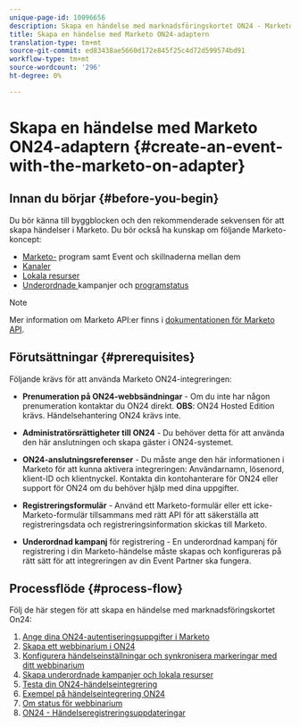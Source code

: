 ```yaml
---
unique-page-id: 10096656
description: Skapa en händelse med marknadsföringskortet ON24 - Marketo Docs - produktdokumentation
title: Skapa en händelse med Marketo ON24-adaptern
translation-type: tm+mt
source-git-commit: ed83438ae5660d172e845f25c4d72d599574bd91
workflow-type: tm+mt
source-wordcount: '296'
ht-degree: 0%

---
```



# Skapa en händelse med Marketo ON24-adaptern {#create-an-event-with-the-marketo-on-adapter}

## Innan du börjar {#before-you-begin}

Du bör känna till byggblocken och den rekommenderade sekvensen för att skapa händelser i Marketo. Du bör också ha kunskap om följande Marketo-koncept:

* [Marketo-](/help/marketo/product-docs/core-marketo-concepts/programs/creating-programs/understanding-programs.md) program samt Event och skillnaderna mellan dem
* [Kanaler](/help/marketo/product-docs/administration/tags/create-a-program-channel.md)
* [Lokala resurser](/help/marketo/product-docs/core-marketo-concepts/programs/creating-programs/understanding-local-assets-in-a-program.md)
* [Underordnade ](/help/marketo/product-docs/demand-generation/events/create-an-event/create-an-event-with-the-marketo-on24-adapter/configure-event-settings-and-sync-marketo-with-your-webinar.md) kampanjer och  [programstatus](/help/marketo/product-docs/core-marketo-concepts/smart-campaigns/program-flow-actions/change-program-status.md)

>[!NOTE]
>
>Mer information om Marketo API:er finns i [dokumentationen för Marketo API](https://developers.marketo.com/documentation/rest/).

## Förutsättningar {#prerequisites}

Följande krävs för att använda Marketo ON24-integreringen:

* **Prenumeration på ON24-webbsändningar**  - Om du inte har någon prenumeration kontaktar du ON24 direkt. **OBS**: ON24 Hosted Edition krävs. Händelsehantering ON24 krävs inte.

* **Administratörsrättigheter till ON24**  - Du behöver detta för att använda den här anslutningen och skapa gäster i ON24-systemet.
* **ON24-anslutningsreferenser**  - Du måste ange den här informationen i Marketo för att kunna aktivera integreringen: Användarnamn, lösenord, klient-ID och klientnyckel. Kontakta din kontohanterare för ON24 eller support för ON24 om du behöver hjälp med dina uppgifter.
* **Registreringsformulär**  - Använd ett Marketo-formulär eller ett icke-Marketo-formulär tillsammans med rätt API för att säkerställa att registreringsdata och registreringsinformation skickas till Marketo.
* **Underordnad kampanj**  för registrering - En underordnad kampanj för registrering i din Marketo-händelse måste skapas och konfigureras på rätt sätt för att integreringen av din Event Partner ska fungera.

## Processflöde {#process-flow}

Följ de här stegen för att skapa en händelse med marknadsföringskortet On24:

1. [Ange dina ON24-autentiseringsuppgifter i Marketo](/help/marketo/product-docs/demand-generation/events/create-an-event/create-an-event-with-the-marketo-on24-adapter/enter-your-on24-credentials-in-marketo.md)
1. [Skapa ett webbinarium i ON24](/help/marketo/product-docs/demand-generation/events/create-an-event/create-an-event-with-the-marketo-on24-adapter/create-your-webinar-event-in-on24.md)
1. [Konfigurera händelseinställningar och synkronisera markeringar med ditt webbinarium](/help/marketo/product-docs/demand-generation/events/create-an-event/create-an-event-with-the-marketo-on24-adapter/configure-event-settings-and-sync-marketo-with-your-webinar.md)
1. [Skapa underordnade kampanjer och lokala resurser](/help/marketo/product-docs/demand-generation/events/create-an-event/create-an-event-with-the-marketo-on24-adapter/create-child-campaigns-and-local-assets.md)
1. [Testa din ON24-händelseintegrering](/help/marketo/product-docs/demand-generation/events/create-an-event/create-an-event-with-the-marketo-on24-adapter/test-your-on24-event-integration.md)
1. [Exempel på händelseintegrering ON24](/help/marketo/product-docs/demand-generation/events/create-an-event/create-an-event-with-the-marketo-on24-adapter/example-on24-event-integration.md)
1. [Om status för webbinarium](/help/marketo/product-docs/demand-generation/events/create-an-event/create-an-event-with-the-marketo-on24-adapter/understanding-webinar-program-statuses.md)
1. [ON24 - Händelseregistreringsuppdateringar](/help/marketo/product-docs/demand-generation/events/create-an-event/create-an-event-with-the-marketo-on24-adapter/on24-event-registration-updates.md)
